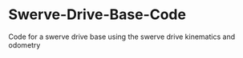 # Swerve-Drive-Base-Code
Code for a swerve drive base using the swerve drive kinematics and odometry
